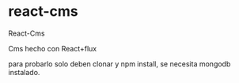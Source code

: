 # react-cms
React-Cms

Cms hecho con React+flux

para probarlo solo deben clonar y npm install, se necesita mongodb instalado.
